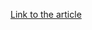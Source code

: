 [Link to the article](https://blog.sucuri.net/2021/09/analysis-of-a-phishing-kit-that-targets-chase-bank.html)
